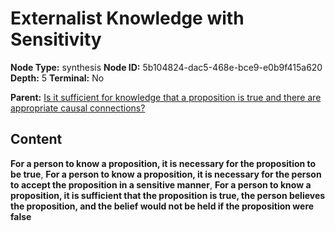 # Externalist Knowledge with Sensitivity

**Node Type:** synthesis
**Node ID:** 5b104824-dac5-468e-bce9-e0b9f415a620
**Depth:** 5
**Terminal:** No

**Parent:** [Is it sufficient for knowledge that a proposition is true and there are appropriate causal connections?](is-it-sufficient-for-knowledge-that-a-proposition-is-true-and-there-are-appropriate-causal-connections-antithesis-850421b8-2e76-46a1-ba98-2d489896a7e0.md)

## Content

**For a person to know a proposition, it is necessary for the proposition to be true**, **For a person to know a proposition, it is necessary for the person to accept the proposition in a sensitive manner**, **For a person to know a proposition, it is sufficient that the proposition is true, the person believes the proposition, and the belief would not be held if the proposition were false**
